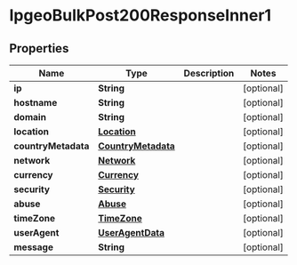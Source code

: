 

# IpgeoBulkPost200ResponseInner1


## Properties

| Name | Type | Description | Notes |
|------------ | ------------- | ------------- | -------------|
|**ip** | **String** |  |  [optional] |
|**hostname** | **String** |  |  [optional] |
|**domain** | **String** |  |  [optional] |
|**location** | [**Location**](Location.md) |  |  [optional] |
|**countryMetadata** | [**CountryMetadata**](CountryMetadata.md) |  |  [optional] |
|**network** | [**Network**](Network.md) |  |  [optional] |
|**currency** | [**Currency**](Currency.md) |  |  [optional] |
|**security** | [**Security**](Security.md) |  |  [optional] |
|**abuse** | [**Abuse**](Abuse.md) |  |  [optional] |
|**timeZone** | [**TimeZone**](TimeZone.md) |  |  [optional] |
|**userAgent** | [**UserAgentData**](UserAgentData.md) |  |  [optional] |
|**message** | **String** |  |  [optional] |



